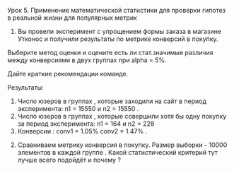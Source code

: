 Урок 5. Применение математической статистики для проверки гипотез в реальной жизни для популярных метрик



1. Вы провели эксперимент c упрощением формы заказа в магазине Утконос и получили результаты по метрике конверсий в покупку. 

Выберите метод оценки и оцените есть ли стат.значимые различия между конверсиями в двух группах при alpha = 5%. 

Дайте краткие рекомендации команде.

Результаты: 

1) Число юзеров в группах , которые заходили на сайт в период эксперимента: n1 = 15550 и n2 = 15550 . 
2) Число юзеров в группах , которые совершили хотя бы одну покупку за период эксперимента: n1 = 164 и n2 = 228 
3) Конверсии : conv1 = 1.05% conv2 = 1.47% .



2. Сравниваем метрику конверсия в покупку. Размер выборки - 10000 элементов в каждой группе . Какой статистический критерий тут лучше всего подойдёт и почему ?
